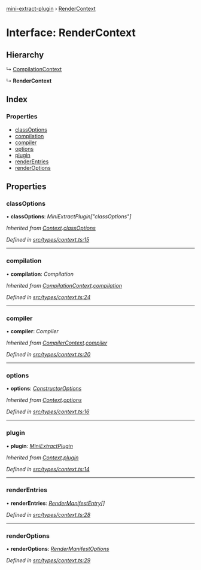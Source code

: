 [mini-extract-plugin](../README.md) › [RenderContext](rendercontext.md)

# Interface: RenderContext

## Hierarchy

  ↳ [CompilationContext](compilationcontext.md)

  ↳ **RenderContext**

## Index

### Properties

* [classOptions](rendercontext.md#classoptions)
* [compilation](rendercontext.md#compilation)
* [compiler](rendercontext.md#compiler)
* [options](rendercontext.md#options)
* [plugin](rendercontext.md#plugin)
* [renderEntries](rendercontext.md#renderentries)
* [renderOptions](rendercontext.md#renderoptions)

## Properties

###  classOptions

• **classOptions**: *MiniExtractPlugin["classOptions"]*

*Inherited from [Context](context.md).[classOptions](context.md#classoptions)*

*Defined in [src/types/context.ts:15](https://github.com/JuroOravec/mini-extract-plugin/blob/b97da5f/src/types/context.ts#L15)*

___

###  compilation

• **compilation**: *Compilation*

*Inherited from [CompilationContext](compilationcontext.md).[compilation](compilationcontext.md#compilation)*

*Defined in [src/types/context.ts:24](https://github.com/JuroOravec/mini-extract-plugin/blob/b97da5f/src/types/context.ts#L24)*

___

###  compiler

• **compiler**: *Compiler*

*Inherited from [CompilerContext](compilercontext.md).[compiler](compilercontext.md#compiler)*

*Defined in [src/types/context.ts:20](https://github.com/JuroOravec/mini-extract-plugin/blob/b97da5f/src/types/context.ts#L20)*

___

###  options

• **options**: *[ConstructorOptions](../README.md#constructoroptions)*

*Inherited from [Context](context.md).[options](context.md#options)*

*Defined in [src/types/context.ts:16](https://github.com/JuroOravec/mini-extract-plugin/blob/b97da5f/src/types/context.ts#L16)*

___

###  plugin

• **plugin**: *[MiniExtractPlugin](miniextractplugin.md)*

*Inherited from [Context](context.md).[plugin](context.md#plugin)*

*Defined in [src/types/context.ts:14](https://github.com/JuroOravec/mini-extract-plugin/blob/b97da5f/src/types/context.ts#L14)*

___

###  renderEntries

• **renderEntries**: *[RenderManifestEntry](../README.md#rendermanifestentry)[]*

*Defined in [src/types/context.ts:28](https://github.com/JuroOravec/mini-extract-plugin/blob/b97da5f/src/types/context.ts#L28)*

___

###  renderOptions

• **renderOptions**: *[RenderManifestOptions](../README.md#rendermanifestoptions)*

*Defined in [src/types/context.ts:29](https://github.com/JuroOravec/mini-extract-plugin/blob/b97da5f/src/types/context.ts#L29)*
